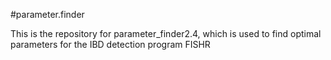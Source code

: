 #parameter.finder

This is the repository for parameter_finder2.4, which is used to find optimal parameters for the IBD detection program FISHR
